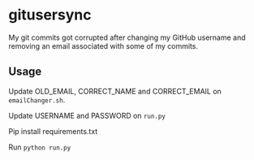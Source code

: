 # gitusersync

My git commits got corrupted after changing my GitHub username and removing an email associated with some of my commits.

## Usage
Update OLD_EMAIL, CORRECT_NAME and CORRECT_EMAIL on `emailChanger.sh`.

Update USERNAME and PASSWORD on `run.py`

Pip install requirements.txt

Run `python run.py`